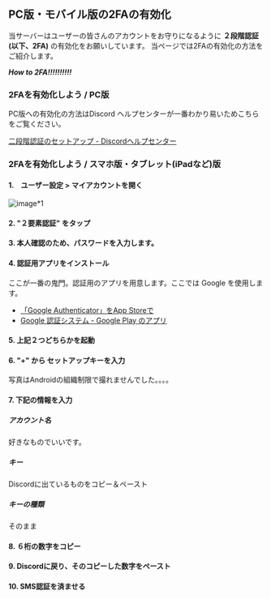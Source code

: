 ## PC版・モバイル版の2FAの有効化

当サーバーはユーザーの皆さんのアカウントをお守りになるように **２段階認証(以下、2FA)** の有効化をお願いしています。
当ページでは2FAの有効化の方法をご紹介します。

***How to 2FA!!!!!!!!!!***

### 2FAを有効化しよう / PC版
PC版への有効化の方法はDiscord ヘルプセンターが一番わかり易いためこちらをご覧ください。

[二段階認証のセットアップ - Discordヘルプセンター](https://support.discord.com/hc/ja/articles/219576828)

### 2FAを有効化しよう / スマホ版・タブレット(iPadなど)版
#### 1.　ユーザー設定 > マイアカウントを開く
![image*1](https://media.discordapp.net/attachments/845566542392983572/850001118167564328/unknown.png?width=335&height=683)
#### 2. "２要素認証" をタップ
#### 3. 本人確認のため、パスワードを入力します。
#### 4. 認証用アプリをインストール
ここが一番の鬼門。認証用のアプリを用意します。ここでは Google を使用します。

- [「Google Authenticator」をApp Storeで](https://apps.apple.com/jp/app/google-authenticator/id388497605)
- [Google 認証システム - Google Play のアプリ](https://play.google.com/store/apps/details?id=com.google.android.apps.authenticator2&hl=ja&gl=US)

#### 5. 上記２つどちらかを起動
#### 6. "+" から セットアップキーを入力
写真はAndroidの組織制限で撮れませんでした。。。。
#### 7. 下記の情報を入力
##### アカウント名
好きなものでいいです。
##### キー
Discordに出ているものをコピー＆ペースト
##### キーの種類
そのまま
#### 8. ６桁の数字をコピー
#### 9. Discordに戻り、そのコピーした数字をペースト
#### 10. SMS認証を済ませる
